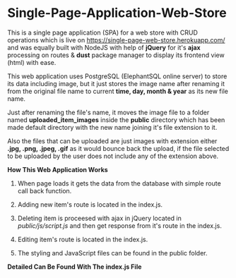 # Single-Page-Application-Web-Store

This is a single page application (SPA) for a web store with CRUD operations which is live on https://single-page-web-store.herokuapp.com/ and was equally built with NodeJS with help of **jQuery** for it's **ajax** processing on routes & **dust** package manager to display its frontend view (html) with ease.

This web application uses PostgreSQL (ElephantSQL online server) to store its data including image, but it just stores the image name after renaming it from the original file name to current **time, day, month & year** as its new file name.

Just after renaming the file's name, it moves the image file to a folder named **uploaded_item_images** inside the **public** directory which has been made default directory with the new name joining it's file extension to it.

Also the files that can be uploaded are just images with extension either **.jpg, .png, .jpeg, .gif** as it would bounce back the upload, if the file selected to be uploaded by the user does not include any of the extension above.


**How This Web Application Works**

1. When page loads it gets the data from the database with simple route call back function.

2. Adding new item's route is located in the index.js.

3. Deleting item is proceesed with ajax in jQuery located in *public/js/script.js* and then get response from it's route in the index.js.

4. Editing item's route is located in the index.js.

5. The styling and JavaScript files can be found in the public folder.

**Detailed Can Be Found With The index.js File**